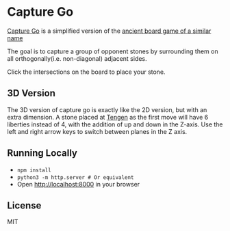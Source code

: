 # Capture Go

[Capture Go](https://en.wikipedia.org/wiki/Capture_Go) is a simplified version of
the
[ancient board game of a similar name](https://en.wikipedia.org/wiki/Go_(game))

The goal is to capture a group of opponent stones by surrounding them on all
orthogonally(i.e. non-diagonal) adjacent sides.

Click the intersections on the board to place your stone.

## 3D Version

The 3D version of capture go is exactly like the 2D version, but with an extra dimension.
A stone placed at [Tengen](https://en.wikipedia.org/wiki/Tengen_(Go)) as the
first move will have 6 liberties instead of 4, with the addition of up and
down in the Z-axis. Use the left and right arrow keys to switch between planes
in the Z axis.

## Running Locally

* `npm install`
* `python3 -m http.server # Or equivalent`
* Open <http://localhost:8000> in your browser

## License

MIT
